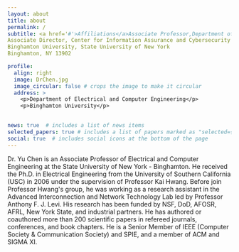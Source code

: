 ```yaml
---
layout: about
title: about
permalink: /
subtitle: <a href='#'>Affiliations</a>Associate Professor,Department of Electrical and Computer Engineering
Associate Director, Center for Information Assurance and Cybersecurity
Binghamton University, State University of New York
Binghamton, NY 13902

profile:
  align: right
  image: DrChen.jpg
  image_circular: false # crops the image to make it circular
  address: >
    <p>Department of Electrical and Computer Engineering</p>
    <p>Binghamton University</p>
   

news: true  # includes a list of news items
selected_papers: true # includes a list of papers marked as "selected={true}"
social: true  # includes social icons at the bottom of the page
---
```


Dr. Yu Chen is an Associate Professor of Electrical and Computer Engineering at the State University of New York - Binghamton. He received the Ph.D. in Electrical Engineering from the University of Southern California (USC) in 2006 under the supervision of Professor Kai Hwang. Before join Professor Hwang's group, he was working as a research assistant in the Advanced Interconnection and Network Technology Lab led by Professor Anthony F. J. Levi. His research has been funded by NSF, DoD, AFOSR, AFRL, New York State, and industrial partners. He has authored or coauthored more than 200 scientific papers in refereed journals, conferences, and book chapters. He is a Senior Member of IEEE (Computer Society & Communication Society) and SPIE, and a member of ACM and SIGMA XI.

<!-- Write your biography here. Tell the world about yourself. Link to your favorite [subreddit](http://reddit.com). You can put a picture in, too. The code is already in, just name your picture `prof_pic.jpg` and put it in the `img/` folder.

Put your address / P.O. box / other info right below your picture. You can also disable any these elements by editing `profile` property of the YAML header of your `_pages/about.md`. Edit `_bibliography/papers.bib` and Jekyll will render your [publications page](/al-folio/publications/) automatically.

Link to your social media connections, too. This theme is set up to use [Font Awesome icons](http://fortawesome.github.io/Font-Awesome/) and [Academicons](https://jpswalsh.github.io/academicons/), like the ones below. Add your Facebook, Twitter, LinkedIn, Google Scholar, or just disable all of them.
 -->
